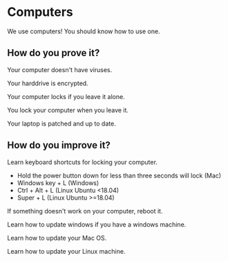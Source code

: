 # Computers

We use computers!  You should know how to use one.

## How do you prove it?

Your computer doesn't have viruses.  

Your harddrive is encrypted.

Your computer locks if you leave it alone.

You lock your computer when you leave it.

Your laptop is patched and up to date.

## How do you improve it?

Learn keyboard shortcuts for locking your computer.
- Hold the power button down for less than three seconds will lock (Mac)
- Windows key + L (Windows)
- Ctrl + Alt + L (Linux Ubuntu <18.04)
- Super + L (Linux Ubuntu >=18.04)

If something doesn't work on your computer, reboot it.

Learn how to update windows if you have a windows machine.

Learn how to update your Mac OS.

Learn how to update your Linux machine.
